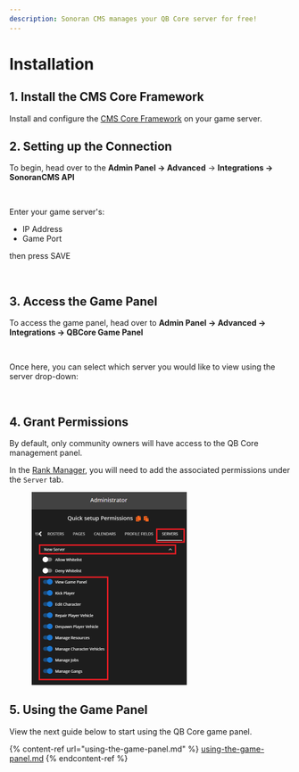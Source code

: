 ```yaml
---
description: Sonoran CMS manages your QB Core server for free!
---
```


# Installation

## 1. Install the CMS Core Framework

Install and configure the [CMS Core Framework](../in-game-integration-resources/gta-rp-integrations/available-resources/core.md) on your game server.

## 2. Setting up the Connection

To begin, head over to the **Admin Panel -> Advanced** -> **Integrations -> SonoranCMS API**

<figure><img src="https://cdn.upload.systems/uploads/2iNGIlhQ.png" alt=""><figcaption></figcaption></figure>

Enter your game server's:

* IP Address
* Game Port

then press SAVE

<figure><img src="https://cdn.upload.systems/uploads/26zT2pJp.png" alt=""><figcaption></figcaption></figure>

## 3. Access the Game Panel&#x20;

To access the game panel, head over to **Admin Panel -> Advanced -> Integrations -> QBCore Game Panel**

<figure><img src="https://cdn.upload.systems/uploads/l0hhxyqd.png" alt=""><figcaption></figcaption></figure>

Once here, you can select which server you would like to view using the server drop-down:

<figure><img src="https://cdn.upload.systems/uploads/8czZ4HcT.png" alt=""><figcaption></figcaption></figure>

## 4. Grant Permissions

By default, only community owners will have access to the QB Core management panel.

In the [Rank Manager](../teamspeak-3-role-sync/adding-ranks.md), you will need to add the associated permissions under the `Server` tab.

<figure><img src="../../.gitbook/assets/image (11) (1).png" alt="" width="278"><figcaption></figcaption></figure>

## 5. Using the Game Panel

View the next guide below to start using the QB Core game panel.

{% content-ref url="using-the-game-panel.md" %}
[using-the-game-panel.md](using-the-game-panel.md)
{% endcontent-ref %}
